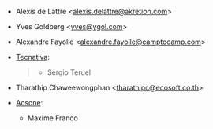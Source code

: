 - Alexis de Lattre \<<alexis.delattre@akretion.com>\>

- Yves Goldberg \<<yves@ygol.com>\>

- Alexandre Fayolle \<<alexandre.fayolle@camptocamp.com>\>

- [Tecnativa](https://www.tecnativa.com):

  > - Sergio Teruel

- Tharathip Chaweewongphan \<<tharathipc@ecosoft.co.th>\>

- [Acsone](https://www.acsone.eu/):

  - Maxime Franco
